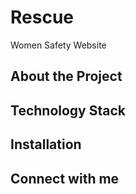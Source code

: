 # Rescue


Women Safety Website


## About the Project

## Technology Stack

## Installation

## Connect with me
